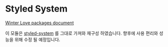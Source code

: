 # Styled System

[Winter Love packages document](https://winter-love.github.io/web/)

이 모듈은 [styled-system](https://styled-system.com/) 를 그대로 가져와 재구성 하였습니다.
향후에 사용 편리와 성능을 위해 수정 될 예정입니다.


